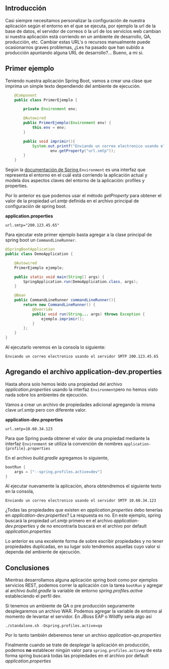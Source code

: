 
## Introducción
Casi siempre necesitamos personalizar la configuración de nuestra aplicación según el entorno en el que se ejecuta, por ejemplo la url de la base de datos, el servidor de correos ó la url de los servicios web cambian si nuestra aplicación está corriendo en un ambiente de desarrollo, QA, producción, etc. Cambiar estas URL's o recursos manualmente puede ocasionarnos graves problemas, ¿Les ha pasado que han subido a producción apuntando alguna URL de desarrollo?... Bueno, a mi si.

## Primer ejemplo
Teniendo nuestra aplicación Spring Boot, vamos a crear una clase que imprima un simple texto dependiendo del ambiente de ejecución.

```java
    @Component
    public class PrimerEjemplo {

        private Environment env;

        @Autowired
        public PrimerEjemplo(Environment env) {
            this.env = env;
        }

        public void imprimir(){
            System.out.printf("Enviando un correo electronico usando el servidor SMTP %s",
                    env.getProperty("url.smtp"));
        }
    }
```


Según la [documentación de Spring](http://docs.spring.io/spring/docs/current/javadoc-api/org/springframework/core/env/Environment.html),``Environment`` es una interfaz que representa el entorno en el cuál está corriendo la aplicación actual y modela dos aspectos claves del entorno de la aplicación: profiles y properties. 

Por lo anterior es que podemos usar el método _getProperty_ para obtener el valor de la propiedad _url.smtp_ definida en el archivo principal de configuración de spring boot.

**application.properties**
```properties
url.smtp="200.123.45.65"
```

Para ejecutar este primer ejemplo basta agregar a la clase principal de spring boot un ``CommandLineRunner``.

```java
@SpringBootApplication
public class DemoApplication {

    @Autowired
    PrimerEjemplo ejemplo;

	public static void main(String[] args) {
		SpringApplication.run(DemoApplication.class, args);
	}

	@Bean
	public CommandLineRunner commandLineRunner(){
        return new CommandLineRunner() {
            @Override
            public void run(String... args) throws Exception {
                ejemplo.imprimir();
            }
        };
    }
}
```

Al ejecutarlo veremos en la consola lo siguiente:

    Enviando un correo electronico usando el servidor SMTP 200.123.45.65
    

## Agregando el archivo application-dev.properties
Hasta ahora solo hemos leído una propiedad del archivo _application.properties_ usando la interfaz ``Environment``pero no hemos visto nada sobre los ambientes de ejecución.

Vamos a crear un archivo de propiedades adicional agregando la misma clave _url.smtp_ pero con diferente valor.

**application-dev.properties**
```properties
url.smtp=10.60.34.123
```

Para que Spring pueda obtener el valor de una propiedad mediante la interfaz ``Environment`` se utiliza la convención de nombres ``application-{profile}.properties`` 

En el archivo _build.gradle_ agregamos lo siguiente,

```java
bootRun {
    args = ["--spring.profiles.active=dev"]
}
```

Al ejecutar nuevamente la aplicación, ahora obtendremos el siguiente texto en la consola,

    Enviando un correo electronico usando el servidor SMTP 10.60.34.123
    
¿Todas las propiedades que existen en _application.properties_ debo tenerlas en _application-dev.properties_? La respuesta es no. En este ejemplo, spring buscará la propiedad _url.smtp_ primero en el archivo _application-dev.properties_ y de no encontrarla buscará en el archivo por default _application.properties_

Lo anterior es una excelente forma de sobre escribir propiedades y no tener propiedades duplicadas, en su lugar solo tendremos aquellas cuyo valor si dependa del ambiente de ejecución.

## Conclusiones
Mientras desarrollamos alguna aplicación spring boot como por ejemplos servicios REST, podemos correr la aplicación con la tarea ``bootRun`` y agregar al archivo _build.gradle_ la variable de entorno _spring.profiles.active_ estableciendo el perfil dev. 

Si tenemos un ambiente de QA o pre producción seguramente desplegaremos un archivo WAR. Podemos agregar la variable de entorno al momento de levantar el servidor. En JBoss EAP o Wildfly sería algo así

    ./standalone.sh -Dspring.profiles.active=qa

Por lo tanto también deberemos tener un archivo _application-qa.properties_

Finalmente cuando se trate de desplegar la aplicación en producción, podemos **no** establecer ningún valor para ``spring.profiles.active``y de esta forma spring buscará todas las propiedades en el archivo por default _application.properties_